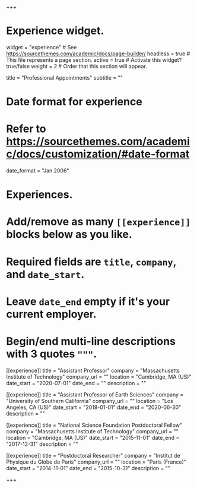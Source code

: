+++
# Experience widget.
widget = "experience"  # See https://sourcethemes.com/academic/docs/page-builder/
headless = true  # This file represents a page section.
active = true  # Activate this widget? true/false
weight = 2  # Order that this section will appear.

title = "Professional Appointments"
subtitle = ""

# Date format for experience
#   Refer to https://sourcethemes.com/academic/docs/customization/#date-format
date_format = "Jan 2006"

# Experiences.
#   Add/remove as many `[[experience]]` blocks below as you like.
#   Required fields are `title`, `company`, and `date_start`.
#   Leave `date_end` empty if it's your current employer.
#   Begin/end multi-line descriptions with 3 quotes `"""`.
[[experience]]
  title = "Assistant Professor"
  company = "Massachusetts Institute of Technology"
  company_url = ""
  location = "Cambridge, MA (US)"
  date_start = "2020-07-01"
  date_end = ""
  description = ""
  
[[experience]]
  title = "Assistant Professor of Earth Sciences"
  company = "University of Southern California"
  company_url = ""
  location = "Los Angeles, CA (US)"
  date_start = "2018-01-01"
  date_end = "2020-06-30"
  description = ""

[[experience]]
  title = "National Science Foundation Postdoctoral Fellow"
  company = "Massachusetts Institute of Technology"
  company_url = ""
  location = "Cambridge, MA (US)"
  date_start = "2015-11-01"
  date_end = "2017-12-31"
  description = ""
  
[[experience]]
  title = "Postdoctoral Researcher"
  company = "Institut de Physique du Globe de Paris"
  company_url = ""
  location = "Paris (France)"
  date_start = "2014-11-01"
  date_end = "2015-10-31"
  description = ""

+++
